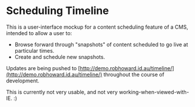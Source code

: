 Scheduling Timeline
===================

This is a user-interface mockup for a content scheduling feature of a CMS, intended to allow a user to:

* Browse forward through "snapshots" of content scheduled to go live at particular times.
* Create and schedule new snapshots.

Updates are being pushed to [http://demo.robhoward.id.au/timeline/](http://demo.robhoward.id.au/timeline/) throughout the course of development.

This is currently not very usable, and not very working-when-viewed-with-IE. :)
